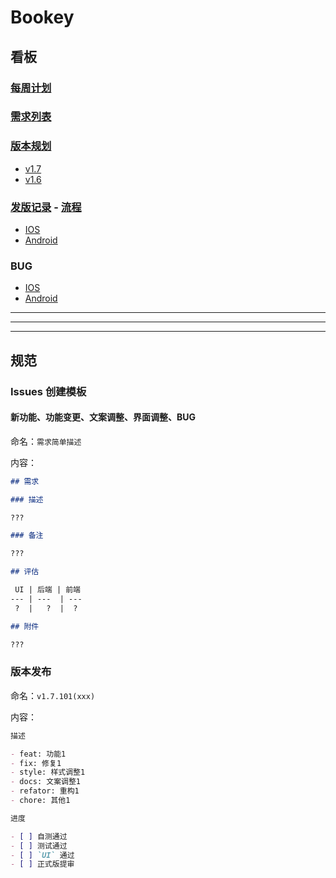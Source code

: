 # Bookey

## 看板

### [每周计划](https://github.com/bookey-dev/bookey.requirement/projects/6)

### [需求列表](https://github.com/bookey-dev/bookey.requirement/projects/5)

### [版本规划](https://github.com/bookey-dev/bookey.requirement/projects)

- [v1.7](https://github.com/bookey-dev/bookey.requirement/projects/12)
- [v1.6](https://github.com/bookey-dev/bookey.requirement/projects/11)

### [发版记录](https://github.com/bookey-dev/bookey.requirement/issues?q=is%3Aissue+release+-) - [流程](https://github.com/bookey-dev/bookey.requirement/blob/master/Releases-Specification.md)

- [IOS](https://github.com/bookey-dev/bookey.requirement/issues/16)
- [Android](https://github.com/bookey-dev/bookey.requirement/issues/65)

### BUG

- [IOS](https://github.com/bookey-dev/bookey.bug/projects/1)
- [Android](https://github.com/bookey-dev/bookey.bug/projects/2)

---
---
---


## 规范 

### Issues 创建模板

#### 新功能、功能变更、文案调整、界面调整、BUG

命名：`需求简单描述`

内容：

```md
## 需求

### 描述

???

### 备注

???

## 评估

 UI | 后端 | 前端
--- | ---  | ---
 ?  |   ?  |  ?

## 附件

???


```

### 版本发布

命名：`v1.7.101(xxx)`

内容：

```md
描述

- feat: 功能1
- fix: 修复1
- style: 样式调整1
- docs: 文案调整1
- refator: 重构1
- chore: 其他1

进度

- [ ] 自测通过
- [ ] 测试通过
- [ ] `UI` 通过
- [ ] 正式版提审
```
